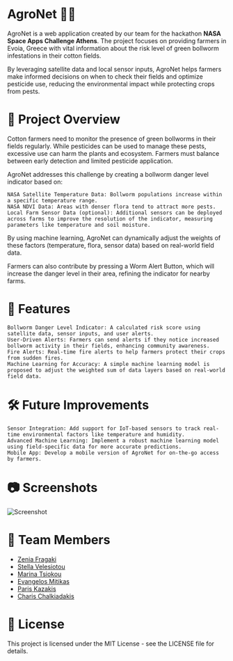 # AgroNet 🌱🚀

AgroNet is a web application created by our team for the hackathon **NASA Space Apps Challenge Athens**. The project focuses on providing farmers in Evoia, Greece with vital information about the risk level of green bollworm infestations in their cotton fields.

By leveraging satellite data and local sensor inputs, AgroNet helps farmers make informed decisions on when to check their fields and optimize pesticide use, reducing the environmental impact while protecting crops from pests.

# 🚜 Project Overview

Cotton farmers need to monitor the presence of green bollworms in their fields regularly. While pesticides can be used to manage these pests, excessive use can harm the plants and ecosystem. Farmers must balance between early detection and limited pesticide application.

AgroNet addresses this challenge by creating a bollworm danger level indicator based on:

    NASA Satellite Temperature Data: Bollworm populations increase within a specific temperature range.
    NASA NDVI Data: Areas with denser flora tend to attract more pests.
    Local Farm Sensor Data (optional): Additional sensors can be deployed across farms to improve the resolution of the indicator, measuring parameters like temperature and soil moisture.

By using machine learning, AgroNet can dynamically adjust the weights of these factors (temperature, flora, sensor data) based on real-world field data.

Farmers can also contribute by pressing a Worm Alert Button, which will increase the danger level in their area, refining the indicator for nearby farms.

# 🌟 Features

    Bollworm Danger Level Indicator: A calculated risk score using satellite data, sensor inputs, and user alerts.
    User-Driven Alerts: Farmers can send alerts if they notice increased bollworm activity in their fields, enhancing community awareness.
    Fire Alerts: Real-time fire alerts to help farmers protect their crops from sudden fires.
    Machine Learning for Accuracy: A simple machine learning model is proposed to adjust the weighted sum of data layers based on real-world field data.

# 🛠️ Future Improvements

    Sensor Integration: Add support for IoT-based sensors to track real-time environmental factors like temperature and humidity.
    Advanced Machine Learning: Implement a robust machine learning model using field-specific data for more accurate predictions.
    Mobile App: Develop a mobile version of AgroNet for on-the-go access by farmers.

# 📷 Screenshots

![Screenshot](https://github.com/user-attachments/assets/6d15017a-599d-471e-88b5-3a1be722e665)

# 👥 Team Members

- [Zenia Fragaki](https://www.linkedin.com/in/zenia-fragaki-7a7b21219/)
- [Stella Velesiotou](https://www.linkedin.com/in/stella-velesiotou-056674280/)
- [Marina Tsiokou](https://www.linkedin.com/in/marina-tsiokou-8b8141298/)
- [Evangelos Mitikas](https://www.linkedin.com/in/evangelos-mitikas/)
- [Paris Kazakis](https://www.linkedin.com/in/paris-kazakis-0226a5241/)
- [Charis Chalkiadakis](https://www.linkedin.com/in/charischalkiadakis/)

# 📜 License

This project is licensed under the MIT License - see the LICENSE file for details.
